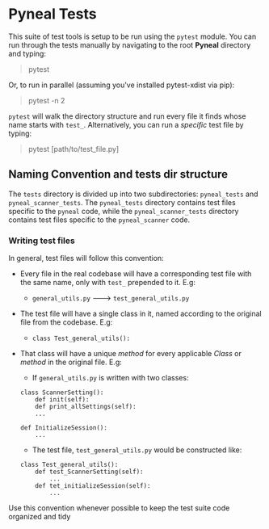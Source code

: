 # Pyneal Tests

This suite of test tools is setup to be run using the `pytest` module. You can run through the tests manually by navigating to the root **Pyneal** directory and typing:

> pytest

Or, to run in parallel (assuming you've installed pytest-xdist via pip):

> pytest -n 2

`pytest` will walk the directory structure and run every file it finds whose name starts with `test_`. Alternatively, you can run a *specific* test file by typing:

> pytest [path/to/test_file.py]


## Naming Convention and tests dir structure

The `tests` directory is divided up into two subdirectories: `pyneal_tests` and `pyneal_scanner_tests`. The `pyneal_tests` directory contains test files specific to the `pyneal` code, while the `pyneal_scanner_tests` directory contains test files specific to the `pyneal_scanner` code. 

### Writing test files

In general, test files will follow this convention:

* Every file in the real codebase will have a corresponding test file with the same name, only with `test_` prepended to it. E.g:
	* `general_utils.py` ---> `test_general_utils.py`

* The test file will have a single class in it, named according to the original file from the codebase. E.g:
	*  ``` class Test_general_utils(): ```

* That class will have a unique *method* for every applicable *Class* or *method* in the original file. E.g:

	* If `general_utils.py` is written with two classes:
	
	```
	class ScannerSetting():
		def init(self):
		def print_allSettings(self):
		...
		
	def InitializeSession():
		...
	```
	
	* The test file, `test_general_utils.py` would be constructed like:
	
	```
	class Test_general_utils():
		def test_ScannerSetting(self):
			...
		def tet_initializeSession(self):
			...
	```
	
Use this convention whenever possible to keep the test suite code organized and tidy